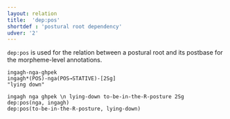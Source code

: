 ```yaml
---
layout: relation
title:  'dep:pos'
shortdef : 'postural root dependency'
udver: '2'
---
```


`dep:pos` is used for the relation between a postural root and its postbase for the morpheme-level annotations.

```
ingagh-nga-ghpek
ingagh*(POS)-nga(POS→STATIVE)-[2Sg]
"lying down"
```

~~~ sdparse
ingagh nga ghpek \n lying-down to-be-in-the-R-posture 2Sg
dep:pos(nga, ingagh)
dep:pos(to-be-in-the-R-posture, lying-down)
~~~
<!-- Interlanguage links updated Po 6. listopadu 2023, 21:42:47 CET -->
